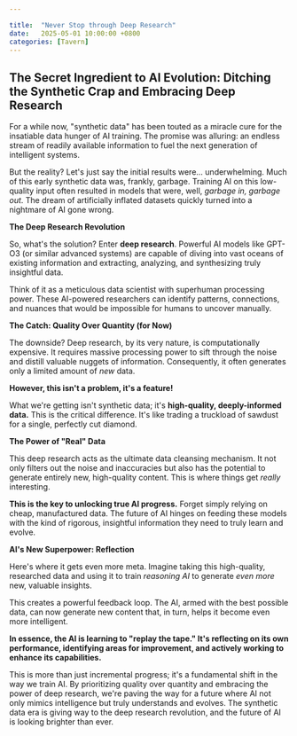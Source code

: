 ```yaml
---

title:  "Never Stop through Deep Research"
date:   2025-05-01 10:00:00 +0800
categories: [Tavern]
---
```



## The Secret Ingredient to AI Evolution: Ditching the Synthetic Crap and Embracing Deep Research

For a while now, "synthetic data" has been touted as a miracle cure for the insatiable data hunger of AI training. The promise was alluring: an endless stream of readily available information to fuel the next generation of intelligent systems.

But the reality? Let's just say the initial results were... underwhelming. Much of this early synthetic data was, frankly, garbage. Training AI on this low-quality input often resulted in models that were, well, *garbage in, garbage out*. The dream of artificially inflated datasets quickly turned into a nightmare of AI gone wrong.

**The Deep Research Revolution**

So, what's the solution? Enter **deep research**. Powerful AI models like GPT-O3 (or similar advanced systems) are capable of diving into vast oceans of existing information and extracting, analyzing, and synthesizing truly insightful data. 

Think of it as a meticulous data scientist with superhuman processing power. These AI-powered researchers can identify patterns, connections, and nuances that would be impossible for humans to uncover manually.

**The Catch: Quality Over Quantity (for Now)**

The downside? Deep research, by its very nature, is computationally expensive. It requires massive processing power to sift through the noise and distill valuable nuggets of information. Consequently, it often generates only a limited amount of *new* data.

**However, this isn't a problem, it's a feature!**

What we're getting isn't synthetic data; it's **high-quality, deeply-informed data.** This is the critical difference. It's like trading a truckload of sawdust for a single, perfectly cut diamond.

**The Power of "Real" Data**

This deep research acts as the ultimate data cleansing mechanism. It not only filters out the noise and inaccuracies but also has the potential to generate entirely new, high-quality content. This is where things get *really* interesting.

**This is the key to unlocking true AI progress.** Forget simply relying on cheap, manufactured data. The future of AI hinges on feeding these models with the kind of rigorous, insightful information they need to truly learn and evolve.

**AI's New Superpower: Reflection**

Here's where it gets even more meta. Imagine taking this high-quality, researched data and using it to train *reasoning AI* to generate *even more* new, valuable insights.

This creates a powerful feedback loop. The AI, armed with the best possible data, can now generate new content that, in turn, helps it become even more intelligent. 

**In essence, the AI is learning to "replay the tape." It's reflecting on its own performance, identifying areas for improvement, and actively working to enhance its capabilities.**

This is more than just incremental progress; it's a fundamental shift in the way we train AI. By prioritizing quality over quantity and embracing the power of deep research, we're paving the way for a future where AI not only mimics intelligence but truly understands and evolves. The synthetic data era is giving way to the deep research revolution, and the future of AI is looking brighter than ever.
